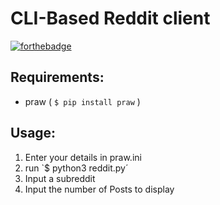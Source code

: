 # CLI-Based Reddit client

[![forthebadge](https://forthebadge.com/images/badges/powered-by-electricity.svg)](http://forthebadge.com/)

## Requirements:
- praw ( `$ pip install praw` )

## Usage:
1. Enter your details in praw.ini
2. run `$ python3 reddit.py´
3. Input a subreddit
4. Input the number of Posts to display
